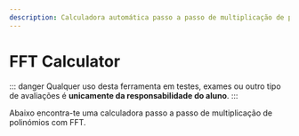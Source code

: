 ```yaml
---
description: Calculadora automática passo a passo de multiplicação de polinómios com FFT
---
```


# FFT Calculator

::: danger
Qualquer uso desta ferramenta em testes, exames ou outro tipo de avaliações é **unicamente da responsabilidade do aluno**.
:::

Abaixo encontra-te uma calculadora passo a passo de multiplicação de polinómios com FFT.

<fft-calculator />
